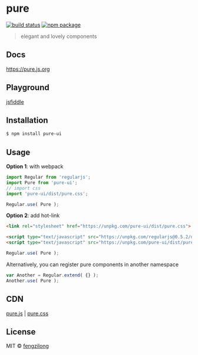 # pure

[![build status][build-status-image]][build-status-url] [![npm package][npm-package-image]][npm-package-url]

> elegant and lovely components

## Docs

https://pure.js.org

## Playground

[jsfiddle](https://jsfiddle.net/fengzilong/bc7rnqn5/)

## Installation

```bash
$ npm install pure-ui
```

## Usage

**Option 1**: with webpack

```js
import Regular from 'regularjs';
import Pure from 'pure-ui';
// import css
import 'pure-ui/dist/pure.css';

Regular.use( Pure );
```

**Option 2**: add hot-link

```html
<link rel="stylesheet" href="https://unpkg.com/pure-ui/dist/pure.css">
```

```html
<script type="text/javascript" src="https://unpkg.com/regularjs@0.5.2/dist/regular.js"></script>
<script type="text/javascript" src="https://unpkg.com/pure-ui/dist/pure.js"></script>
```

```js
Regular.use( Pure );
```

Alternatively, you can register pure components in another namespace

```js
var Another = Regular.extend( {} );
Another.use( Pure );
```

## CDN

[pure.js](https://unpkg.com/pure-ui/dist/pure.js) | [pure.css](https://unpkg.com/pure-ui/dist/pure.css)

## License

MIT &copy; [fengzilong](https://github.com/fengzilong)

[build-status-image]: https://img.shields.io/circleci/project/fengzilong/pure/master.svg?style=flat-square
[build-status-url]: https://circleci.com/gh/fengzilong/pure

[npm-package-image]: https://img.shields.io/npm/v/pure-ui.svg?style=flat-square
[npm-package-url]: https://www.npmjs.org/package/pure-ui

